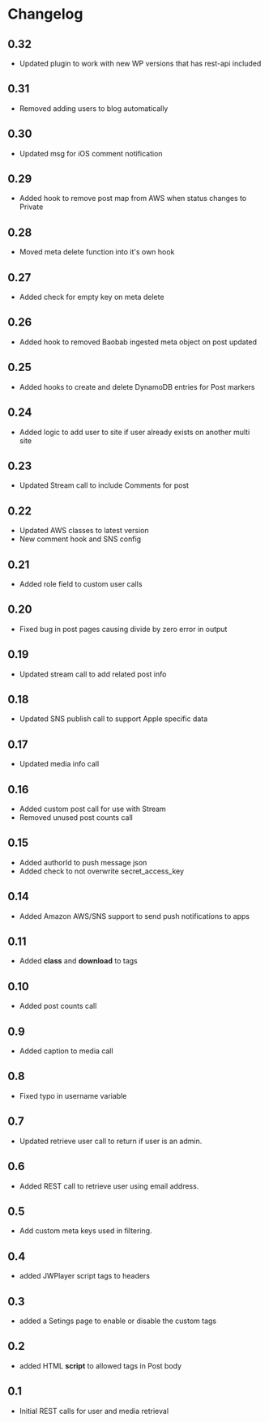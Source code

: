 # Changelog

## 0.32
- Updated plugin to work with new WP versions that has rest-api included

## 0.31
- Removed adding users to blog automatically

## 0.30
- Updated msg for iOS comment notification

## 0.29
- Added hook to remove post map from AWS when status changes to Private

## 0.28
- Moved meta delete function into it's own hook

## 0.27
- Added check for empty key on meta delete

## 0.26
- Added hook to removed Baobab ingested meta object on post updated

## 0.25
- Added hooks to create and delete DynamoDB entries for Post markers

## 0.24
- Added logic to add user to site if user already exists on another multi site

## 0.23
- Updated Stream call to include Comments for post

## 0.22
- Updated AWS classes to latest version
- New comment hook and SNS config

## 0.21
- Added role field to custom user calls

## 0.20
- Fixed bug in post pages causing divide by zero error in output

## 0.19
- Updated stream call to add related post info

## 0.18
- Updated SNS publish call to support Apple specific data

## 0.17
- Updated media info call

## 0.16
- Added custom post call for use with Stream
- Removed unused post counts call

## 0.15
- Added authorId to push message json
- Added check to not overwrite secret_access_key

## 0.14
- Added Amazon AWS/SNS support to send push notifications to apps

## 0.11
- Added **class** and **download** to <a> tags

## 0.10
- Added post counts call

## 0.9
- Added caption to media call

## 0.8
- Fixed typo in username variable

## 0.7
- Updated retrieve user call to return if user is an admin.

## 0.6
- Added REST call to retrieve user using email address.

## 0.5
- Add custom meta keys used in filtering.

## 0.4
- added JWPlayer script tags to headers

## 0.3
- added a Setings page to enable or disable the custom tags

## 0.2
- added HTML **script** to allowed tags in Post body

## 0.1
- Initial REST calls for user and media retrieval
